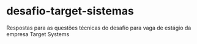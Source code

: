 # desafio-target-sistemas
Respostas para as questões técnicas do desafio para vaga de estágio da empresa Target Systems

